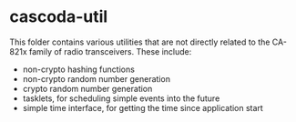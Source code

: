 # cascoda-util

This folder contains various utilities that are not directly related to the CA-821x family of radio transceivers. These include:
- non-crypto hashing functions
- non-crypto random number generation
- crypto random number generation
- tasklets, for scheduling simple events into the future
- simple time interface, for getting the time since application start
